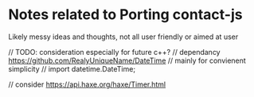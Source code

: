 # Notes related to Porting contact-js
Likely messy ideas and thoughts, not all user friendly or aimed at user

// TODO: consideration especially for future c++?
// dependancy https://github.com/RealyUniqueName/DateTime
// mainly for convienent simplicity
// import datetime.DateTime;

// consider https://api.haxe.org/haxe/Timer.html


